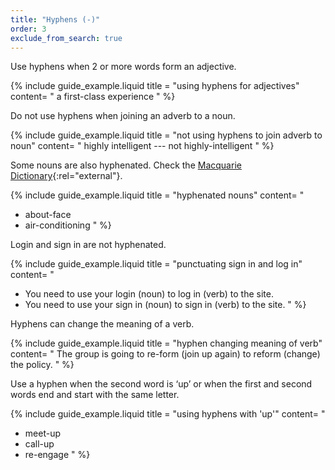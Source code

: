 ```yaml
---
title: "Hyphens (-)"
order: 3
exclude_from_search: true
---
```


Use hyphens when 2 or more words form an adjective.

{% include guide_example.liquid
  title = "using hyphens for adjectives"
  content= "
a first-class experience
"
%}

Do not use hyphens when joining an adverb to a noun.

{% include guide_example.liquid
  title = "not using hyphens to join adverb to noun"
  content= "
highly intelligent --- not highly-intelligent
"
%}

Some nouns are also hyphenated. Check the [Macquarie Dictionary](https://www.macquariedictionary.com.au/){:rel="external"}.

{% include guide_example.liquid
  title = "hyphenated nouns"
  content= "
- about-face
- air-conditioning
"
%}

Login and sign in are not hyphenated.

{% include guide_example.liquid
  title = "punctuating sign in and log in"
  content= "
- You need to use your login (noun) to log in (verb) to the site.
- You need to use your sign in (noun) to sign in (verb) to the site.
"
%}

Hyphens can change the meaning of a verb.

{% include guide_example.liquid
  title = "hyphen changing meaning of verb"
  content= "
The group is going to re-form (join up again) to reform (change) the policy.
"
%}

Use a hyphen when the second word is ‘up’ or when the first and second words end and start with the same letter.

{% include guide_example.liquid
  title = "using hyphens with 'up'"
  content= "
- meet-up
- call-up
- re-engage
"
%}
